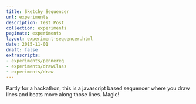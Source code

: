 ```yaml
---
title: Sketchy Sequencer
url: experiments
description: Test Post
collection: experiments
paginate: experiments
layout: experiment-sequencer.html
date: 2015-11-01
draft: false
extrascripts:
- experiments/pennereq
- experiments/drawClass
- experiments/draw
---
```

Partly for a hackathon, this is a javascript based sequencer where you draw lines and beats move along those lines. Magic!
